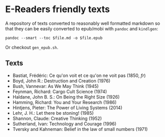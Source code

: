 # E-Readers friendly texts

A repository of texts converted to reasonably well formatted markdown so that
they can be easily converted to epub/mobi with `pandoc` and `kindlgen`:

    pandoc --smart --toc $file.md -o $file.epub

Or checkout `gen_epub.sh`.

## Texts

- Bastiat, Frédéric: Ce qu'on voit et ce qu'on ne voit pas (1850, *fr*)
- Boyd, John R.: Destruction and Creation (1976)
- Bush, Vannevar: As We May Think (1945)
- Feynman, Richard: Cargo Cult Science (1974)
- Haldane, John B. S.: On Being the Right Size (1926)
- Hamming, Richard: You and Your Research (1986)
- Hintjens, Pieter: The Power of Living Systems (2014)
- Lehr, J. H.: Let there be stoning! (1985)
- Shannon, Claude: Creative Thinking (1952)
- Sutherland, Ivan: Technology and Courage (1996)
- Tversky and Kahneman: Belief in the law of small numbers (1971)
